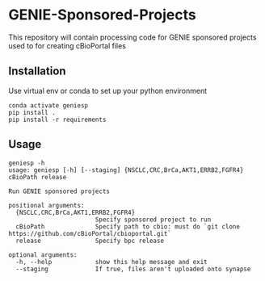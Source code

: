 # GENIE-Sponsored-Projects
This repository will contain processing code for GENIE sponsored projects used to for creating cBioPortal files


## Installation

Use virtual env or conda to set up your python environment

```
conda activate geniesp
pip install .
pip install -r requirements
```

## Usage
```
geniesp -h
usage: geniesp [-h] [--staging] {NSCLC,CRC,BrCa,AKT1,ERRB2,FGFR4} cBioPath release

Run GENIE sponsored projects

positional arguments:
  {NSCLC,CRC,BrCa,AKT1,ERRB2,FGFR4}
                        Specify sponsored project to run
  cBioPath              Specify path to cbio: must do `git clone https://github.com/cBioPortal/cbioportal.git`
  release               Specify bpc release

optional arguments:
  -h, --help            show this help message and exit
  --staging             If true, files aren't uploaded onto synapse
```
